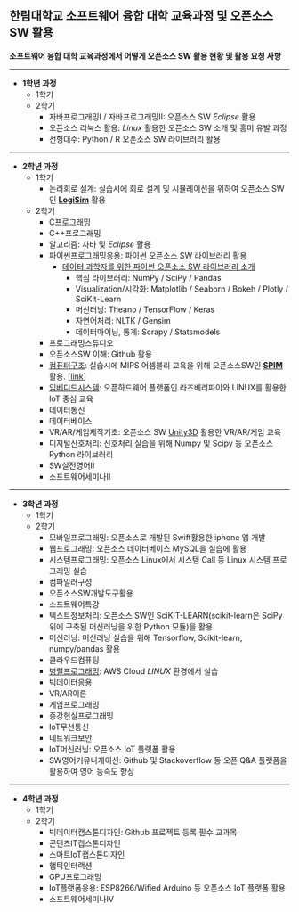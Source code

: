 ## 한림대학교 소프트웨어 융합 대학 교육과정 및 오픈소스SW 활용

**소프트웨어 융합 대학 교육과정에서 어떻게 오픈소스 SW 활용 현황 및 활용 요청 사항**

* * *

* **1학년 과정**
   * 1학기
   * 2학기
      * 자바프로그래밍I / 자바프로그래밍II: 오픈소스 SW *Eclipse* 활용
      * 오픈소스 리눅스 활용: *Linux* 활용한 오픈소스 SW 소개 및 흥미 유발 과정
      * 선형대수: Python / R 오픈소스 SW 라이브러리 활용

* * *

* **2학년 과정**
   * 1학기
      * 논리회로 설계: 실습시에 회로 설계 및 시뮬레이션을 위하여 오픈소스 SW인 **[LogiSim](http://www.cburch.com/logisim/)** 활용   
   * 2학기
      * C프로그래밍
      * C++프로그래밍
      * 알고리즘: 자바 및 *Eclipse* 활용
      * 파이썬프로그래밍응용: 파이썬 오픈소스 SW 라이브러리 활용
         * [데이터 과학자를 위한 파이썬 오픈소스 SW 라이브러리 소개](https://medium.com/activewizards-machine-learning-company/top-15-python-libraries-for-data-science-in-in-2017-ab61b4f9b4a7)
            * 핵심 라이브러리: NumPy / SciPy / Pandas
            * Visualization/시각화: Matplotlib / Seaborn / Bokeh / Plotly / SciKit-Learn
            * 머신러닝: Theano / TensorFlow / Keras
            * 자연어처리: NLTK / Gensim
            * 데이터마이닝, 통계: Scrapy / Statsmodels
      * 프로그래밍스튜디오
      * 오픈소스SW 이해: Github 활용
      * [컴퓨터구조](https://github.com/jeonggunlee/Computer_Arch_2018_Fall): 실습시에 MIPS 어셈블리 교육을 위해 오픈소스SW인 **[SPIM](https://en.wikipedia.org/wiki/SPIM)** 활용. [[link](http://spimsimulator.sourceforge.net/)]
      * [임베디드시스템](https://github.com/CIC-LAB/Embedded_system_2018-2): 오픈하드웨어 플랫폼인 라즈베리파이와 LINUX를 활용한 IoT 중심 교육 
      * 데이터통신
      * 데이터베이스
      * VR/AR/게임제작기초: 오픈소스 SW [Unity3D](https://docs.unity3d.com/kr/2018.1/Manual/ContributingToUnity.html) 활용한 VR/AR/게임 교육
      * 디지털신호처리: 신호처리 실습을 위해 Numpy 및 Scipy 등 오픈소스 Python 라이브러리 
      * SW실전영어II
      * 소프트웨어세미나Ⅱ


* * *

* **3학년 과정**
   * 1학기
   * 2학기
      * 모바일프로그래밍: 오픈소스로 개발된 Swift활용한 iphone 앱 개발
      * 웹프로그래밍: 오픈소스 데이터베이스 MySQL을 실습에 활용
      * 시스템프로그래밍: 오픈소스 Linux에서 시스템 Call 등 Linux 시스템 프로그래밍 실습
      * 컴파일러구성
      * 오픈소스SW개발도구활용
      * 소프트웨어특강
      * 텍스트정보처리: 오픈소스 SW인 SciKIT-LEARN(scikit-learn은 SciPy 위에 구축된 머신러닝을 위한 Python 모듈)을 활용
      * 머신러닝: 머신러닝 실습을 위해 Tensorflow, Scikit-learn, numpy/pandas 활용
      * 클라우드컴퓨팅
      * [병렬프로그래밍](https://github.com/jeonggunlee/Parallel_Programming_2018_Fall): AWS Cloud *LINUX* 환경에서 실습
      * 빅데이터응용
      * VR/AR이론
      * 게임프로그래밍
      * 증강현실프로그래밍 
      * IoT무선통신
      * 네트워크보안
      * IoT머신러닝: 오픈소스 IoT 플랫폼 활용
      * SW영어커뮤니케이션: Github 및 Stackoverflow 등 오픈 Q&A 플랫폼을 활용하여 영어 능슥도 향상



* * *
   
* **4학년 과정**
   * 1학기
   * 2학기
      * 빅데이터캡스톤디자인: Github 프로젝트 등록 필수 교과목
      * 콘텐츠IT캡스톤디자인
      * 스마트IoT캡스톤디자인
      * 햅틱인터랙션
      * GPU프로그래밍
      * IoT플랫폼응용: ESP8266/Wified Arduino 등 오픈소스 IoT 플랫폼 활용
      * 소프트웨어세미나Ⅳ


